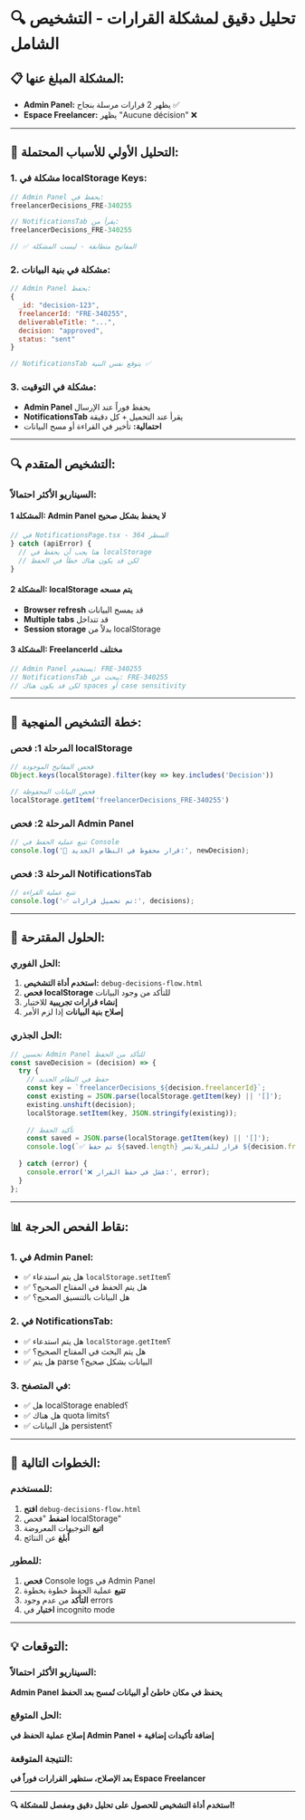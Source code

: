 # 🔍 تحليل دقيق لمشكلة القرارات - التشخيص الشامل

## 📋 **المشكلة المبلغ عنها:**
- **Admin Panel:** يظهر 2 قرارات مرسلة بنجاح ✅
- **Espace Freelancer:** يظهر "Aucune décision" ❌

---

## 🎯 **التحليل الأولي للأسباب المحتملة:**

### **1. مشكلة في localStorage Keys:**
```javascript
// Admin Panel يحفظ في:
freelancerDecisions_FRE-340255

// NotificationsTab يقرأ من:
freelancerDecisions_FRE-340255

// ✅ المفاتيح متطابقة - ليست المشكلة
```

### **2. مشكلة في بنية البيانات:**
```javascript
// Admin Panel يحفظ:
{
  _id: "decision-123",
  freelancerId: "FRE-340255",
  deliverableTitle: "...",
  decision: "approved",
  status: "sent"
}

// NotificationsTab يتوقع نفس البنية ✅
```

### **3. مشكلة في التوقيت:**
- **Admin Panel** يحفظ فوراً عند الإرسال
- **NotificationsTab** يقرأ عند التحميل + كل دقيقة
- **احتمالية:** تأخير في القراءة أو مسح البيانات

---

## 🔍 **التشخيص المتقدم:**

### **السيناريو الأكثر احتمالاً:**

#### **المشكلة 1: Admin Panel لا يحفظ بشكل صحيح**
```javascript
// في NotificationsPage.tsx - السطر 364
} catch (apiError) {
  // هنا يجب أن يحفظ في localStorage
  // لكن قد يكون هناك خطأ في الحفظ
}
```

#### **المشكلة 2: localStorage يتم مسحه**
- **Browser refresh** قد يمسح البيانات
- **Multiple tabs** قد تتداخل
- **Session storage** بدلاً من localStorage

#### **المشكلة 3: FreelancerId مختلف**
```javascript
// Admin Panel يستخدم: FRE-340255
// NotificationsTab يبحث عن: FRE-340255
// لكن قد يكون هناك spaces أو case sensitivity
```

---

## 🧪 **خطة التشخيص المنهجية:**

### **المرحلة 1: فحص localStorage**
```javascript
// فحص المفاتيح الموجودة
Object.keys(localStorage).filter(key => key.includes('Decision'))

// فحص البيانات المحفوظة
localStorage.getItem('freelancerDecisions_FRE-340255')
```

### **المرحلة 2: فحص Admin Panel**
```javascript
// تتبع عملية الحفظ في Console
console.log('📧 قرار محفوظ في النظام الجديد:', newDecision);
```

### **المرحلة 3: فحص NotificationsTab**
```javascript
// تتبع عملية القراءة
console.log('✅ تم تحميل قرارات:', decisions);
```

---

## 🔧 **الحلول المقترحة:**

### **الحل الفوري:**
1. **استخدم أداة التشخيص:** `debug-decisions-flow.html`
2. **فحص localStorage** للتأكد من وجود البيانات
3. **إنشاء قرارات تجريبية** للاختبار
4. **إصلاح بنية البيانات** إذا لزم الأمر

### **الحل الجذري:**
```javascript
// تحسين Admin Panel للتأكد من الحفظ
const saveDecision = (decision) => {
  try {
    // حفظ في النظام الجديد
    const key = `freelancerDecisions_${decision.freelancerId}`;
    const existing = JSON.parse(localStorage.getItem(key) || '[]');
    existing.unshift(decision);
    localStorage.setItem(key, JSON.stringify(existing));
    
    // تأكيد الحفظ
    const saved = JSON.parse(localStorage.getItem(key) || '[]');
    console.log(`✅ تم حفظ ${saved.length} قرار للفريلانسر ${decision.freelancerId}`);
    
  } catch (error) {
    console.error('❌ فشل في حفظ القرار:', error);
  }
};
```

---

## 📊 **نقاط الفحص الحرجة:**

### **1. في Admin Panel:**
- ✅ هل يتم استدعاء `localStorage.setItem`؟
- ✅ هل يتم الحفظ في المفتاح الصحيح؟
- ✅ هل البيانات بالتنسيق الصحيح؟

### **2. في NotificationsTab:**
- ✅ هل يتم استدعاء `localStorage.getItem`؟
- ✅ هل يتم البحث في المفتاح الصحيح؟
- ✅ هل يتم parse البيانات بشكل صحيح؟

### **3. في المتصفح:**
- ✅ هل localStorage enabled؟
- ✅ هل هناك quota limits؟
- ✅ هل البيانات persistent؟

---

## 🎯 **الخطوات التالية:**

### **للمستخدم:**
1. **افتح** `debug-decisions-flow.html`
2. **اضغط** "فحص localStorage"
3. **اتبع** التوجيهات المعروضة
4. **أبلغ** عن النتائج

### **للمطور:**
1. **فحص** Console logs في Admin Panel
2. **تتبع** عملية الحفظ خطوة بخطوة
3. **التأكد** من عدم وجود errors
4. **اختبار** في incognito mode

---

## 💡 **التوقعات:**

### **السيناريو الأكثر احتمالاً:**
**Admin Panel يحفظ في مكان خاطئ أو البيانات تُمسح بعد الحفظ**

### **الحل المتوقع:**
**إصلاح عملية الحفظ في Admin Panel + إضافة تأكيدات إضافية**

### **النتيجة المتوقعة:**
**بعد الإصلاح، ستظهر القرارات فوراً في Espace Freelancer**

---

**🔍 استخدم أداة التشخيص للحصول على تحليل دقيق ومفصل للمشكلة!**
